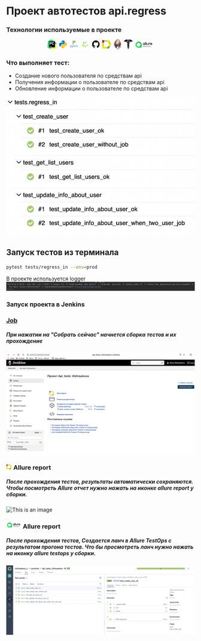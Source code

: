 Проеĸт автотестов api.regress
===========

<!-- Технологии -->
### Технологии используемые в проеĸте


<p  align="center">
  <code><img width="5%" title="Pycharm" src="./attachments/logo/pycharm.png"></code>
  <code><img width="5%" title="Python" src="./attachments/logo/python.png"></code>
  <code><img width="5%" title="Pytest" src="./attachments/logo/pytest.png"></code>
  <code><img width="5%" title="Selene" src="./attachments/logo/selene.png"></code>
  <code><img width="5%" title="GitHub" src="./attachments/logo/github.png"></code>
  <code><img width="5%" title="Allure Report" src="./attachments/logo/allure_report.png"></code>
  <code><img width="5%" title="Jenkins" src="./attachments/logo/jenkins.png"></code>
  <code><img width="5%" title="Requests" src="./attachments/logo/requests.png"></code>
  <code><img width="10%" title="Requests" src="./attachments/logo/Instrument-Allure-TestOps.png"></code>
</p>

### Что выполняет тест:

- Создание нового пользователя по средствам api
- Получения информации о пользователе по средствам api
- Обновление информации о пользователе по средствам api

![This is an image](attachments/screenshots/test.png)


## Запуск тестов из терминала
```bash
pytest tests/regress_in --env=prod
```

В проекте используется logger
![This is an image](attachments/screenshots/logger.png)

<!-- Jenkins -->

### Запуск проекта в Jenkins

### [Job](https://jenkins.autotests.cloud/job/Api_tests_Vishnyakova/)

##### При нажатии на "Собрать сейчас" начнется сборка тестов и их прохождение
![This is an image](attachments/screenshots/jenkins.png)

<!-- Allure report -->

### <img width="3%" title="Allure Report" src="attachments/logo/allure_report.png"> Allure report

##### После прохождения тестов, результаты автоматически сохраняются. Чтобы посмотреть Allure отчет нужно нажать на иконке allure report у сборки.
![This is an image](attachments/screenshots/allure.png)

<!-- Allure TestOps -->

### <img width="8%" title="Allure TestOps" src="attachments/logo/Instrument-Allure-TestOps.png"> Allure report

##### После прохождения тестов, Создается ланч в Allure TestOps c результатом прогона тестов. Что бы просмотреть ланч нужно нажать на иконку allure testops у сборки.
![This is an image](attachments/screenshots/allure_testops.png)

 
